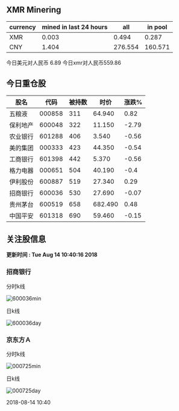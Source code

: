 ## XMR Minering

|currency|mined in last 24 hours|all|in pool|
|---|---|---|---|
|XMR|0.003|0.494|0.287|
|CNY|1.404|276.554|160.571|

今日美元对人民币 6.89	今日xmr对人民币559.86


## 今日重仓股 

|股名|代码|被持数|时价|涨跌%|
|---|---|---|---|---|
|五粮液|000858|311|64.940|0.82|
|保利地产|600048|322|11.150|-2.79|
|农业银行|601288|406|3.540|-0.56|
|美的集团|000333|423|44.350|-0.54|
|工商银行|601398|442|5.370|-0.56|
|格力电器|000651|504|40.190|-0.4|
|伊利股份|600887|519|27.340|0.29|
|招商银行|600036|530|27.690|-0.07|
|贵州茅台|600519|658|682.490|0.48|
|中国平安|601318|690|59.460|-0.15|

## 关注股信息
**更新时间 : Tue Aug 14 10:40:16 2018**
### 招商银行 
分时k线

![600036min](http://image.sinajs.cn/newchart/min/n/sh600036.gif)

日k线

![600036day](http://image.sinajs.cn/newchart/daily/n/sh600036.gif)

### 京东方Ａ 
分时k线

![000725min](http://image.sinajs.cn/newchart/min/n/sz000725.gif)

日k线

![000725day](http://image.sinajs.cn/newchart/daily/n/sz000725.gif)

2018-08-14 10:40